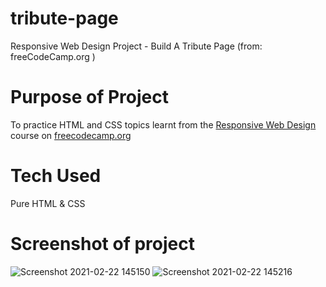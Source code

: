 # tribute-page
Responsive Web Design Project - Build A Tribute Page (from: freeCodeCamp.org )

# Purpose of Project
To practice HTML and CSS topics learnt from the [Responsive Web Design](https://www.freecodecamp.org/learn/responsive-web-design/) course on [freecodecamp.org](freecodecamp.org)

# Tech Used
Pure HTML & CSS


# Screenshot of project

![Screenshot 2021-02-22 145150](https://user-images.githubusercontent.com/57208684/108672767-989f2500-751d-11eb-9004-e9b3308eda75.jpg)
![Screenshot 2021-02-22 145216](https://user-images.githubusercontent.com/57208684/108673385-870a4d00-751e-11eb-91cf-f74ea3fab38c.jpg)
